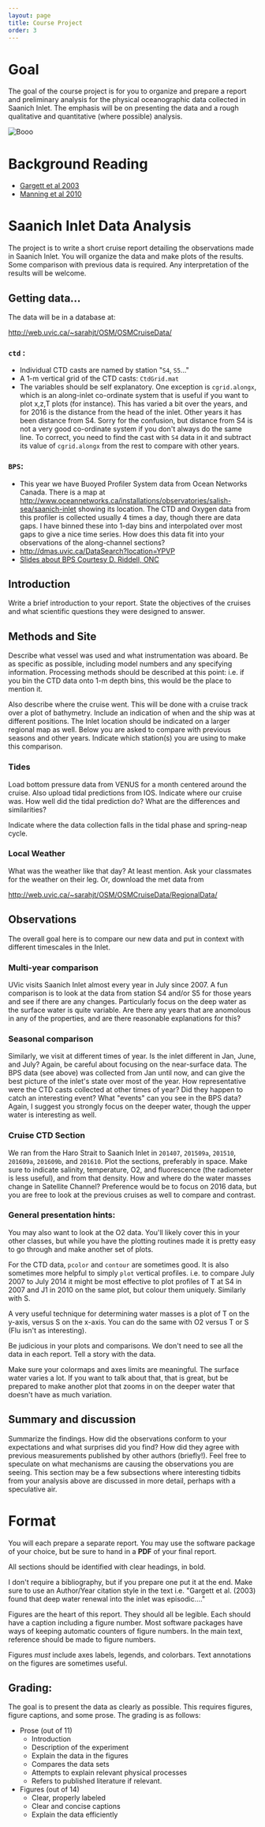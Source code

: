 ```yaml
---
layout: page
title: Course Project
order: 3
---
```


# Goal

The goal of the course project is for you to organize and prepare a
report and preliminary analysis for the physical oceanographic data
collected in Saanich Inlet.  The emphasis will be on presenting the
data and a rough qualitative and quantitative (where possible)
analysis.


![Booo](../figs/bow.jpg)

# Background Reading

  - [Gargett et al 2003](../Readings/GargettEtAl03.pdf)
  - [Manning et al 2010](../Readings/ManningEtAl10.pdf)

# Saanich Inlet Data Analysis

The project is to write a short cruise report detailing the
observations made in Saanich Inlet.  You will organize the data and
make plots of the results.  Some comparison with previous data is
required.  Any interpretation of the results will be welcome.   

## Getting data...

The data will be in a database at:

<http://web.uvic.ca/~sarahjt/OSM/OSMCruiseData/>


### `ctd` :
   - Individual CTD casts are named by station "`S4`, `S5`..."
  - A 1-m vertical grid of the CTD casts: `CtdGrid.mat`
  - The variables should be self explanatory. One exception is `cgrid.alongx`, which is an along-inlet co-ordinate system that is useful if you want to plot x,z,T plots (for instance).  This has varied a bit over the years, and for 2016 is the distance from the head of the inlet.  Other years it has been distance from S4.  Sorry for the confusion, but distance from S4 is not a very good co-ordinate system if you don't always do the same line.  To correct, you need to find the cast with `S4` data in it and subtract its value of `cgrid.alongx` from the rest to compare with other years.  

### `BPS`:
   - This year we have Buoyed Profiler System data from Ocean Networks Canada.  There is a map at <http://www.oceannetworks.ca/installations/observatories/salish-sea/saanich-inlet> showing its location.  The CTD and Oxygen data from this profiler is collected usually 4 times a day, though there are data gaps.  I have binned these into 1-day bins and interpolated over most gaps to give a nice time series.  How does this data fit into your observations of the along-channel sections?  
  - <http://dmas.uvic.ca/DataSearch?location=YPVP>
  - [Slides about BPS Courtesy D. Riddell, ONC](../Readings/EOS311_Nov2016.pdf)

## Introduction

Write a brief introduction to your report. State the objectives of the
cruises and what scientific questions they were designed to answer.  

## Methods and Site

Describe what vessel was used and what instrumentation was aboard.  Be
as specific as possible, including model numbers and any specifying
information.  Processing methods should be described at this point:
i.e. if you bin the CTD data onto 1-m depth bins, this would be the
place to mention it.

Also describe where the cruise went.  This will be done with a cruise
track over a plot of bathymetry.  Include an indication of when and
the ship was at different positions.  The Inlet location should be
indicated on a larger regional map as well.  Below you are asked to
compare with previous seasons and other years.  Indicate which
station(s) you are using to make this comparison.  

### Tides

Load bottom pressure data from VENUS for a month centered around the
cruise.  Also upload tidal predictions from IOS.  Indicate where our
cruise was.  How well did the tidal prediction do?  What are the
differences and similarities?

Indicate where the data collection falls in the tidal phase and spring-neap cycle.  

### Local Weather

What was the weather like that day?  At least mention. Ask your
classmates for the weather on their leg.  Or, download the met data
from

<http://web.uvic.ca/~sarahjt/OSM/OSMCruiseData/RegionalData/>


## Observations

The overall goal here is to compare our new data and put in context with different timescales in the Inlet.  

### Multi-year comparison

UVic visits Saanich Inlet almost every year in July since 2007.  A fun comparison is to look at the data from station S4 and/or S5 for those years and see if there are any changes.  Particularly focus on the deep water as the surface water is quite variable.  Are there any years that are anomolous in any of the properties, and are there reasonable explanations for this?


### Seasonal comparison

Similarly, we visit at different times of year.  Is the inlet different in Jan, June, and July?   Again, be careful about focusing on the near-surface data.  The BPS data (see above) was collected from Jan until now, and can give the best picture of the inlet's state over most of the year.  How representative were the CTD casts collected at other times of year?  Did they happen to catch an interesting event?  What "events" can you see in the BPS data?  Again, I suggest you strongly focus on the deeper water, though the upper water is interesting as well.


### Cruise CTD Section

We ran from the Haro Strait to Saanich Inlet in `201407`, `201509a`, `201510`, `201609a`, `201609b`, and `201610`.  Plot the sections, preferably in space.  Make sure to indicate salinity, temperature, O2, and fluorescence (the radiometer is less useful), and from that density.  How and where do the water masses change in Satellite Channel?  Preference would be to focus on 2016 data, but you are free to look at the previous cruises as well to compare and contrast.

### General presentation hints:

You may also want to look at the O2 data.  You'll likely cover this in
your other classes, but while you have the plotting routines made it
is pretty easy to go through and make another set of plots.  

For the CTD data, `pcolor` and `contour` are sometimes good.  It is also
sometimes more helpful to simply `plot` vertical profiles. i.e. to
compare July 2007 to July 2014 it might be most effective to plot
profiles of T at S4 in 2007 and J1 in 2010 on the same plot, but
colour them uniquely.  Similarly with S.  

A very useful technique for
determining water masses is a plot of T on the y-axis, versus S on the
x-axis.  You can do the same with O2 versus T or S (Flu isn't as interesting).  

Be judicious in your plots and comparisons.  We don't need to see
all the data in each report.  Tell a story with the data.

Make sure your colormaps and axes limits are meaningful.  The surface water varies a lot.  If you want to talk about that, that is great, but be prepared to make another plot that zooms in on the deeper water that doesn't have as much variation.  

## Summary and discussion

Summarize the findings.  How did the observations conform to your
expectations and what surprises did you find?  How did they agree with
previous measurements published by other authors (briefly!). Feel free
to speculate on what mechanisms are causing the observations you are
seeing.  This section may be a few subsections where interesting
tidbits from your analysis above are discussed in more detail, perhaps
with a speculative air.

# Format

You will each prepare a separate report.  You may use the software
package of your choice, but be sure to hand in a **PDF** of your final
report.

All sections should be identified with clear headings, in bold.  

I don't require a bibliography, but if you prepare one put it at the
end.  Make sure to use an Author/Year citation style in the text
i.e. "Gargett et al. (2003) found that deep water renewal into the
inlet was episodic...."

Figures are the heart of this report.  They should all be legible.
Each should have a caption including a figure number.  Most software
packages have ways of keeping automatic counters of figure numbers.
In the main text, reference should be made to figure numbers.

Figures *must* include axes labels, legends, and colorbars.  Text
annotations on the figures are sometimes useful.  

## Grading:

The goal is to present the data as clearly as possible.  This requires
figures, figure captions, and some prose.  The grading is as follows:

  - Prose (out of 11)
    - Introduction
    - Description of the experiment
    - Explain the data in the figures
    - Compares the data sets
    - Attempts to explain relevant physical processes
    - Refers to published literature if relevant.  
  - Figures (out of 14)
    - Clear, properly labeled
    - Clear and concise captions
    - Explain the data efficiently
